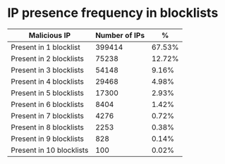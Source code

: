 # IP presence frequency in blocklists
| Malicious IP | Number of IPs | % |
|----|----|----|
| Present in 1 blocklist | 399414 | 67.53% |
| Present in 2 blocklists | 75238 | 12.72% |
| Present in 3 blocklists | 54148 | 9.16% |
| Present in 4 blocklists | 29468 | 4.98% |
| Present in 5 blocklists | 17300 | 2.93% |
| Present in 6 blocklists | 8404 | 1.42% |
| Present in 7 blocklists | 4276 | 0.72% |
| Present in 8 blocklists | 2253 | 0.38% |
| Present in 9 blocklists | 828 | 0.14% |
| Present in 10 blocklists | 100 | 0.02% |
